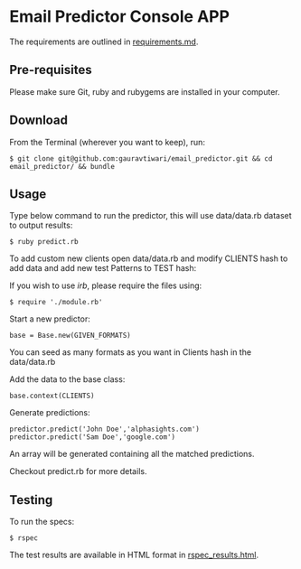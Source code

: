 Email Predictor Console APP
===========================

The requirements are outlined in [requirements.md](requirements.md).

## Pre-requisites
Please make sure Git, ruby and rubygems are installed in your computer.

## Download
From the Terminal (wherever you want to keep), run:

```
$ git clone git@github.com:gauravtiwari/email_predictor.git && cd email_predictor/ && bundle
```
## Usage
Type below command to run the predictor, this will use data/data.rb dataset to output results:

```
$ ruby predict.rb
```
To add custom new clients open data/data.rb and modify CLIENTS hash to add data and add new test Patterns to TEST hash:

If you wish to use *irb*, please require the files using:

```
$ require './module.rb'
```
Start a new predictor:

```
base = Base.new(GIVEN_FORMATS)
```
You can seed as many formats as you want in Clients hash in the data/data.rb

Add the data to the base class:

```
base.context(CLIENTS)
```
Generate predictions:
```
predictor.predict('John Doe','alphasights.com')
predictor.predict('Sam Doe','google.com')
```

An array will be generated containing all the matched predictions.

Checkout predict.rb for more details.

## Testing
To run the specs:
```
$ rspec
```
The test results are available in HTML format in [rspec_results.html](rspec_results.html).
